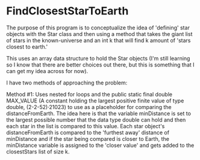 # FindClosestStarToEarth

The purpose of this program is to conceptualize the idea of 'defining' star objects with the Star class and then using a method that takes the giant list of stars in the known-universe and an int k that will find k amount of 'stars closest to earth.'

This uses an array data structure to hold the Star objects (I'm still learning so I know that there are better choices out there, but this is something that I can get my idea across for now).

I have two methods of approaching the problem:

Method #1: Uses nested for loops and the public static final double MAX_VALUE (A constant holding the largest positive finite value of type double, (2-2-52)·21023) to use as a placeholder for comparing the distanceFromEarth. The idea here is that the variable minDistance is set to the largest possible number that the data type double can hold and then each star in the list is compared to this value. Each star object's distanceFromEarth is compared to the 'furthest away' distance of minDistance and if the star being compared is closer to Earth, the minDistance variable is assigned to the 'closer value' and gets added to the closestStars list of size k.
